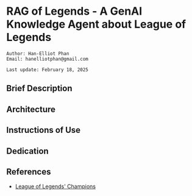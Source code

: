 # RAG of Legends - A GenAI Knowledge Agent about League of Legends

```
Author: Han-Elliot Phan
Email: hanelliotphan@gmail.com

Last update: February 18, 2025
```

## Brief Description

## Architecture

## Instructions of Use

## Dedication

## References
- [League of Legends' Champions](https://www.leagueoflegends.com/en-us/champions/)
